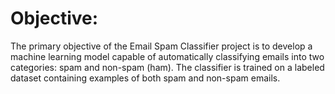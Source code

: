 # Objective:
The primary objective of the Email Spam Classifier project is to develop a machine learning model capable of automatically classifying emails into two categories: spam and non-spam (ham). The classifier is trained on a labeled dataset containing examples of both spam and non-spam emails.

